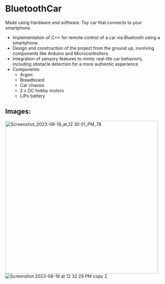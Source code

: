# BluetoothCar
Made using Hardware and software. Toy car that connects to your smartphone.
- Implementation of C++ for remote control of a car via Bluetooth using a smartphone.
- Design and construction of the project from the ground up, involving components like Arduino and Microcontrollers.
- Integration of sensory features to mimic real-life car behaviors, including obstacle detection for a more authentic experience
- Components:
  - Argon
  - Breadboard
  - Car chassis
  - 2 x DC hobby motors
  - LiPo battery

## Images: 
<img width="489" alt="Screenshot_2023-08-19_at_12 30 01_PM_78" src="https://github.com/1r0nn/BluetoothCar/assets/112038371/5816ed77-2354-493e-817c-4d8b26de05a9">     ![Screenshot 2023-08-19 at 12 32 29 PM copy 2](https://github.com/1r0nn/BluetoothCar/assets/112038371/8851d403-8499-48fe-8545-746a5701c433)

